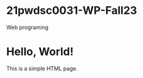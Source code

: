 # 21pwdsc0031-WP-Fall23
Web programing 
<!DOCTYPE html>
<html>
<head>
    <title>My First Web Page</title>
</head>
<body>
    <h1>Hello, World!</h1>
    <p>This is a simple HTML page.</p>
</body>
</html>
